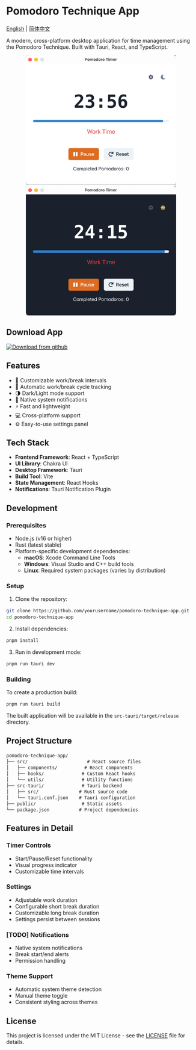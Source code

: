 # Pomodoro Technique App

[English](README.md) | [简体中文](README.zh-CN.md)

A modern, cross-platform desktop application for time management using the Pomodoro Technique. Built with Tauri, React, and TypeScript.

<p align="center">
  <img src="./screenshots/app-light.png" width="400" />
  <img src="./screenshots/app-dark.png" width="400" />
</p>

## Download App

[![Download from github](https://img.shields.io/badge/Get%20it%20on-GitHub-green?style=for-the-badge&logo=github)](https://github.com/dleged/pomodoro-technique-app/releases/)

## Features

- 🎯 Customizable work/break intervals
- 🔄 Automatic work/break cycle tracking
- 🌗 Dark/Light mode support
- 🔔 Native system notifications
- ⚡ Fast and lightweight
- 💻 Cross-platform support
- ⚙️ Easy-to-use settings panel

## Tech Stack

- **Frontend Framework**: React + TypeScript
- **UI Library**: Chakra UI
- **Desktop Framework**: Tauri
- **Build Tool**: Vite
- **State Management**: React Hooks
- **Notifications**: Tauri Notification Plugin

## Development

### Prerequisites

- Node.js (v16 or higher)
- Rust (latest stable)
- Platform-specific development dependencies:
  - **macOS**: Xcode Command Line Tools
  - **Windows**: Visual Studio and C++ build tools
  - **Linux**: Required system packages (varies by distribution)

### Setup

1. Clone the repository:
```bash
git clone https://github.com/yourusername/pomodoro-technique-app.git
cd pomodoro-technique-app
```

2. Install dependencies:
```bash
pnpm install
```

3. Run in development mode:
```bash
pnpm run tauri dev
```

### Building

To create a production build:
```bash
pnpm run tauri build
```

The built application will be available in the `src-tauri/target/release` directory.

## Project Structure

```
pomodoro-technique-app/
├── src/                      # React source files
│   ├── components/          # React components
│   ├── hooks/              # Custom React hooks
│   └── utils/              # Utility functions
├── src-tauri/              # Tauri backend
│   ├── src/               # Rust source code
│   └── tauri.conf.json    # Tauri configuration
├── public/                 # Static assets
└── package.json           # Project dependencies
```

## Features in Detail

### Timer Controls
- Start/Pause/Reset functionality
- Visual progress indicator
- Customizable time intervals

### Settings
- Adjustable work duration
- Configurable short break duration
- Customizable long break duration
- Settings persist between sessions

### [TODO] Notifications
- Native system notifications
- Break start/end alerts
- Permission handling

### Theme Support
- Automatic system theme detection
- Manual theme toggle
- Consistent styling across themes


## License

This project is licensed under the MIT License - see the [LICENSE](LICENSE) file for details.
